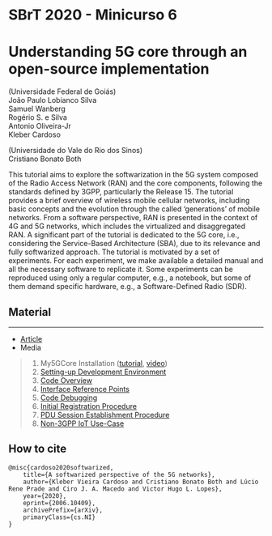 # SBrT 2020 - Minicurso 6

# Understanding 5G core through an open-source implementation

(Universidade  Federal  de  Goiás)   
João Paulo Lobianco Silva   
Samuel Wanberg   
Rogério S. e Silva   
Antonio Oliveira-Jr     
Kleber  Cardoso    

(Universidade do Vale do Rio dos Sinos)   
Cristiano  Bonato  Both



This tutorial aims to explore the softwarization in the 5G system composed of the Radio Access Network (RAN) and the core components, following the standards defined by 3GPP, particularly the Release 15. The tutorial provides a brief overview of wireless mobile cellular networks, including basic concepts and the evolution through the called ‘generations’ of mobile networks. From a software perspective, RAN is presented in the context of 4G and 5G networks, which includes the virtualized and disaggregated RAN. A significant part of the tutorial is dedicated to the 5G core, i.e., considering the Service-Based Architecture (SBA), due to its relevance and fully softwarized approach. The tutorial is motivated by a set of experiments. For each experiment, we make available a detailed manual and all the necessary software to replicate it. Some experiments can be reproduced using only a regular computer, e.g., a notebook, but some of them demand specific hardware, e.g., a Software-Defined Radio (SDR).



## Material
-----
* [Article](https://arxiv.org/abs/2006.10409)
* Media
>1. My5GCore Installation ([tutorial](docs/core-install.md), [video](http://youtubecom/))
>2. [Setting-up Development Environment](docs/env-install.md)
>3. [Code Overview](docs/code-overview.md)
>4. [Interface Reference Points](docs/code-overview.md)
>5. [Code Debugging](docs/code-debugging.md)
>6. [Initial Registration Procedure](docs/initial-registration-procedure.md)
>7. [PDU Session Establishment Procedure](docs/pdu-session-establishment-procedure.md)
>8. [Non-3GPP IoT Use-Case](docs/non3gpp-iot-usecase.md)


## How to cite

```
@misc{cardoso2020softwarized,
    title={A softwarized perspective of the 5G networks},
    author={Kleber Vieira Cardoso and Cristiano Bonato Both and Lúcio Rene Prade and Ciro J. A. Macedo and Victor Hugo L. Lopes},
    year={2020},
    eprint={2006.10409},
    archivePrefix={arXiv},
    primaryClass={cs.NI}
}
```